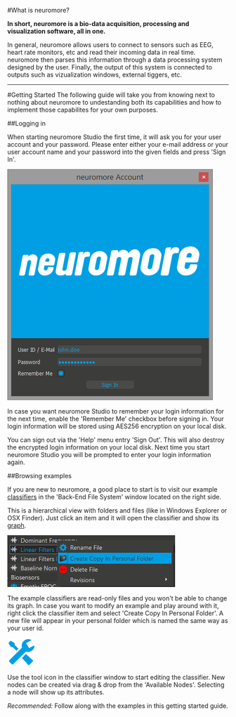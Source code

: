 #What is neuromore?

**In short, neuromore is a bio-data acquisition, processing and visualization software, all in one.** 

In general, neuromore allows users to connect to sensors such as EEG, heart rate monitors, etc and read their incoming data in real time. neuromore then parses this information through a data processing system designed by the user. Finally, the output of this system is connected to outputs such as  vizualization windows, external tiggers, etc. 

****
#Getting Started
The following guide will take you from knowing next to nothing about neuromore to undestanding both its capabilities and how to implement those capabilites for your own purposes. 

##Logging in

When starting neuromore Studio the first time, it will ask you for your user account and your password. Please enter either your e-mail address or your user account name and your password into the given fields and press 'Sign In'.

![Login Window](../neuromoreStudio/Images/Basics/Login.png)

In case you want neuromore Studio to remember your login information for the next time, enable the 'Remember Me' checkbox before signing in. Your login information will be stored using AES256 encryption on your local disk.

You can sign out via the 'Help' menu entry 'Sign Out'. This will also destroy the encrypted login information on your local disk. Next time you start neuromore Studio you will be prompted to enter your login information again.


##Browsing examples

If you are new to neuromore, a good place to start is to visit our example [classifiers](#Vocabulary) in the 'Back-End File System' window located on the right side. 

This is a hierarchical view with folders and files (like in Windows Explorer or OSX Finder). Just click an item and it will open the classifier and show its [graph](#Vocabulary).

![Create Personal Copy](../neuromoreStudio/Images/Classifier/CreatePersonalCopy.png)

The example classifiers are read-only files and you won't be able to change its graph. In case you want to modify an example and play around with it, right click the classifier item and select 'Create Copy In Personal Folder'. A new file will appear in your personal folder which is named the same way as your user id.

![Classifier Tools](../neuromoreStudio/Images/UI/Tool.png)

Use the tool icon in the classifier window to start editing the classifier. New nodes can be created via drag & drop from the 'Available Nodes'. Selecting a node will show up its attributes.

<!--TODO: Include getting started folder in examples folder-->
*Recommended:* Follow along with the examples in this getting started guide.
 
